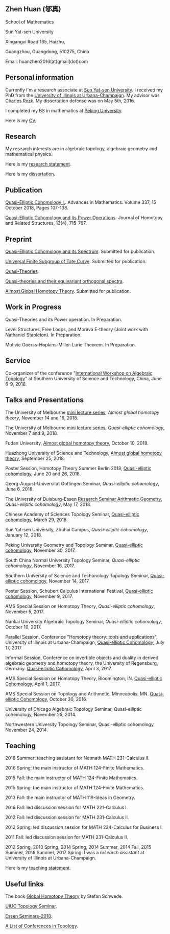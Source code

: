 
## Zhen Huan (郇真) 


School of Mathematics 

Sun Yat-sen University

Xingangxi Road 135, Haizhu, 

Guangzhou,  Guangdong, 510275, China

Email: huanzhen2016(at)gmail(dot)com


## Personal information

Currently I'm a research associate at [Sun Yat-sen University](http://math.sysu.edu.cn/). I received my PhD from the [University of Illinois at Urbana-Champaign](https://math.illinois.edu/). My advisor was [Charles Rezk](https://faculty.math.illinois.edu/~rezk//). My dissertation defense was on May 5th, 2016.

I completed my BS in mathematics at [Peking University](https://www.math.pku.edu.cn).

Here is my [CV](Huan_CV.pdf).

## Research

My research interests are in algebraic topology, algebraic geometry and mathematical physics. 

Here is my [research statement](Huan_Research.pdf).

Here is my [dissertation](http://hdl.handle.net/2142/97268). 

## Publication

[Quasi-Elliptic Cohomology I.](https://doi.org/10.1016/j.aim.2018.08.007). Advances in Mathematics. Volume 337, 15 October 2018, Pages 107-138.

[Quasi-Elliptic Cohomology and its Power Operations](http://link.springer.com/article/10.1007/s40062-018-0201-y). Journal of Homotopy and Related Structures, 13(4), 715-767.

## Preprint

[Quasi-Elliptic Cohomology and its Spectrum](https://arxiv.org/abs/1703.06562). Submitted for publication.

[Universal Finite Subgroup of Tate Curve](https://arxiv.org/abs/1708.08637). Submitted for publication.

[Quasi-Theories](http://arxiv.org/abs/1809.06651).

[Quasi-theories and their equivariant orthogonal spectra](https://arxiv.org/abs/1809.07622).

[Almost Global Homotopy Theory](http://arxiv.org/abs/1809.08921). Submitted for publication.

## Work in Progress

Quasi-Theories and its Power operation. In Preparation.

Level Structures, Free Loops, and Morava E-theory (Joint work with Nathaniel Stapleton). In Preparation.

Motivic Goerss-Hopkins-Miller-Lurie Theorem. In Preparation.

## Service

Co-organizer of  the conference "[International Workshop on Algebraic Topology](http://iwat2018.com/)" at Southern University of Science
and Technology, China, June 6-9, 2018.

## Talks and Presentations

The University of Melbourne [mini lecture series](https://ms.unimelb.edu.au/news/mini-workshop), _Almost global homotopy theory_, November 14 and 16, 2018.

The University of Melbourne [mini lecture series](https://ms.unimelb.edu.au/news/mini-workshop), _Quasi-elliptic cohomology_, November 7 and 9, 2018.

Fudan University, [Almost global homotopy theory](Huan_Fudan.pdf), October 10, 2018.

Huazhong University of Science and Technology, [Almost global homotopy theory](Huan_HUST_2018.pdf), September 25, 2018.

Poster Session, Homotopy Theory Summer Berlin 2018, [Quasi-elliptic cohomology](Berlin_Poster.pdf), June 20 and 26, 2018.

Georg-August-Universitat Gottingen Seminar,  _Quasi-elliptic cohomology_, June 6, 2018.

The University of Duisburg-Essen [Research Seminar Arithmetic Geometry](http://www.esaga.uni-due.de/ss18/arithmgeo/),  _Quasi-elliptic cohomology_, May 17, 2018.

Chinese Academy of Sciences Topology Seminar, [Quasi-elliptic cohomology](Zhen_2018_CAS_Slides.pdf), March 29, 2018.

Sun Yat-sen University, Zhuhai Campus, _Quasi-elliptic cohomology_, January 12, 2018.

Peking University Geometry and Topology Seminar, [Quasi-elliptic cohomology](Zhen_2017_PKU_Slides.pdf), November 30, 2017.

South China Normal University Topology Seminar, _Quasi-elliptic cohomology_, November 16, 2017.

Southern University of Science and Techonology Topology Seminar, [Quasi-elliptic cohomology](Zhen_SUSTech_2016_Slides.pdf), November 14, 2017.

Poster Session, Schubert Calculus International Festival, [Quasi-elliptic cohomology](Huan_poster.pdf), November 9, 2017.

AMS Special Session on Homotopy Theory, _Quasi-elliptic cohomology_, November 5, 2017.

Nankai University Algebraic Topology Seminar, _Quasi-elliptic cohomology_, October 10, 2017.

Parallel Session, Conference "Homotopy theory: tools and applications", University of Illinois at Urbana-Champaign, [Quasi-elliptic Cohomology](Zhen_UIUC_2017_Slides.pdf), July 17, 2017

Informal Session, Conference on invertible objects and duality in derived algebraic geometry and homotopy theory, the University of Regensburg, Germany. [Quasi-elliptic Cohomology](Zhen_Regensburg_2017_Slides.pdf), April 3, 2017.

AMS Special Session on Homotopy Theory, Bloomington, IN. [Quasi-elliptic Cohomology](Zhen_AMS_2017_Slides.pdf), April 1, 2017.

AMS Special Session on Topology and Arithmetic, Minneapolis, MN. [Quasi-elliptic Cohomology](Zhen_AMS_2016_Slides.pdf), October 30, 2016.

University of Chicago Algebraic Topology Seminar, Quasi-elliptic cohomology, November 25, 2014.

Northwestern University Topology Seminar, Quasi-elliptic cohomology, November 24, 2014.

## Teaching

2016 Summer: teaching assistant for Netmath MATH 231-Calculus II.

2016 Spring: the main instructor of MATH 124-Finite Mathematics.

2015 Fall: the main instructor of MATH 124-Finite Mathematics.

2015 Spring: the main instructor of MATH 124-Finite Mathematics.

2013 Fall: the main instructor of MATH 119-Ideas in Geometry.


2016 Fall: led discussion session for MATH 221-Calculus I.

2012 Fall: led discussion session for MATH 231-Calculus II.

2012 Spring: led discussion session for MATH 234-Calculus for Business I.

2011 Fall: led discussion session for MATH 231-Calculus II.


2012 Spring, 2013 Spring, 2014 Spring, 2014 Summer, 2014 Fall, 2015 Summer, 2016 Summer, 2017 Spring: I was a _research assistant_ at University of Illinois at Urbana-Champaign.

Here is my [teaching statement](Huan_Teaching_Statement_Rev.pdf).

## Useful links

The book [Global Homotopy Theory](http://www.math.uni-bonn.de/people/schwede/global.pdf) by Stefan Schwede.

[UIUC Topology Seminar](http://torus.math.uiuc.edu/cal/math/cal?regexp=Topology+Seminar).

[Essen Seminars-2018](http://www.esaga.uni-due.de/events/).

[A List of Conferences in Topology](https://mathmeetings.net/at-gt).
